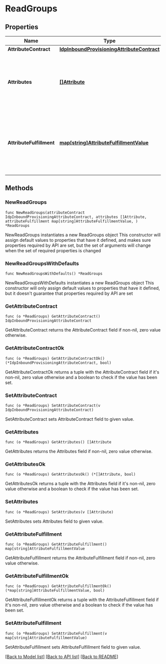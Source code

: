 # ReadGroups

## Properties

Name | Type | Description | Notes
------------ | ------------- | ------------- | -------------
**AttributeContract** | [**IdpInboundProvisioningAttributeContract**](IdpInboundProvisioningAttributeContract.md) |  | 
**Attributes** | [**[]Attribute**](Attribute.md) | A list of LDAP data store attributes to populate a response to a user-provisioning request. | 
**AttributeFulfillment** | [**map[string]AttributeFulfillmentValue**](AttributeFulfillmentValue.md) | A list of user repository mappings from attribute names to their fulfillment values. | 

## Methods

### NewReadGroups

`func NewReadGroups(attributeContract IdpInboundProvisioningAttributeContract, attributes []Attribute, attributeFulfillment map[string]AttributeFulfillmentValue, ) *ReadGroups`

NewReadGroups instantiates a new ReadGroups object
This constructor will assign default values to properties that have it defined,
and makes sure properties required by API are set, but the set of arguments
will change when the set of required properties is changed

### NewReadGroupsWithDefaults

`func NewReadGroupsWithDefaults() *ReadGroups`

NewReadGroupsWithDefaults instantiates a new ReadGroups object
This constructor will only assign default values to properties that have it defined,
but it doesn't guarantee that properties required by API are set

### GetAttributeContract

`func (o *ReadGroups) GetAttributeContract() IdpInboundProvisioningAttributeContract`

GetAttributeContract returns the AttributeContract field if non-nil, zero value otherwise.

### GetAttributeContractOk

`func (o *ReadGroups) GetAttributeContractOk() (*IdpInboundProvisioningAttributeContract, bool)`

GetAttributeContractOk returns a tuple with the AttributeContract field if it's non-nil, zero value otherwise
and a boolean to check if the value has been set.

### SetAttributeContract

`func (o *ReadGroups) SetAttributeContract(v IdpInboundProvisioningAttributeContract)`

SetAttributeContract sets AttributeContract field to given value.


### GetAttributes

`func (o *ReadGroups) GetAttributes() []Attribute`

GetAttributes returns the Attributes field if non-nil, zero value otherwise.

### GetAttributesOk

`func (o *ReadGroups) GetAttributesOk() (*[]Attribute, bool)`

GetAttributesOk returns a tuple with the Attributes field if it's non-nil, zero value otherwise
and a boolean to check if the value has been set.

### SetAttributes

`func (o *ReadGroups) SetAttributes(v []Attribute)`

SetAttributes sets Attributes field to given value.


### GetAttributeFulfillment

`func (o *ReadGroups) GetAttributeFulfillment() map[string]AttributeFulfillmentValue`

GetAttributeFulfillment returns the AttributeFulfillment field if non-nil, zero value otherwise.

### GetAttributeFulfillmentOk

`func (o *ReadGroups) GetAttributeFulfillmentOk() (*map[string]AttributeFulfillmentValue, bool)`

GetAttributeFulfillmentOk returns a tuple with the AttributeFulfillment field if it's non-nil, zero value otherwise
and a boolean to check if the value has been set.

### SetAttributeFulfillment

`func (o *ReadGroups) SetAttributeFulfillment(v map[string]AttributeFulfillmentValue)`

SetAttributeFulfillment sets AttributeFulfillment field to given value.



[[Back to Model list]](../README.md#documentation-for-models) [[Back to API list]](../README.md#documentation-for-api-endpoints) [[Back to README]](../README.md)


